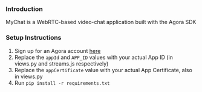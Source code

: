 ### Introduction

MyChat is a WebRTC-based video-chat application built with the Agora SDK

### Setup Instructions

1. Sign up for an Agora account [here][agorasignup]
2. Replace the ```appId``` and ```APP_ID``` values with your actual App ID (in views.py and streams.js respectively)
3. Replace the ```appCertificate``` value with your actual App Certificate, also in views.py
4. Run ```pip install -r requirements.txt ```



[agorasignup]:https://sso2.agora.io/en/v4/signup
